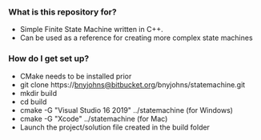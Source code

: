 ### What is this repository for? ###

* Simple Finite State Machine written in C++.
* Can be used as a reference for creating more complex state machines

### How do I get set up? ###

* CMake needs to be installed prior
* git clone https://bnyjohns@bitbucket.org/bnyjohns/statemachine.git
* mkdir build
* cd build
* cmake -G "Visual Studio 16 2019" ../statemachine (for Windows)
* cmake -G "Xcode" ../statemachine (for Mac)
* Launch the project/solution file created in the build folder